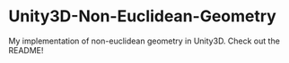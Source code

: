 # Unity3D-Non-Euclidean-Geometry
My implementation of non-euclidean geometry in Unity3D. Check out the README!
